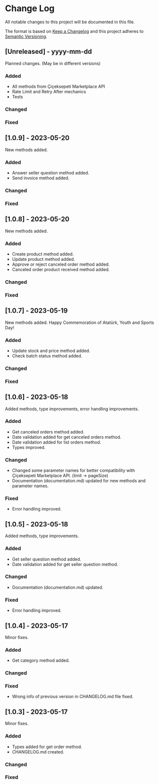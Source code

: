 # Change Log

All notable changes to this project will be documented in this file.

The format is based on [Keep a Changelog](http://keepachangelog.com/)
and this project adheres to [Semantic Versioning](http://semver.org/).

## [Unreleased] - yyyy-mm-dd

Planned changes. (May be in different versions)

### Added

-   All methods from Çiçeksepeti Marketplace API
-   Rate Limit and Retry After mechanics
-   Tests

### Changed

### Fixed

## [1.0.9] - 2023-05-20

New methods added.

### Added

-   Answer seller question method added.
-   Send invoice method added.

### Changed

### Fixed

## [1.0.8] - 2023-05-20

New methods added.

### Added

-   Create product method added.
-   Update product method added.
-   Approve or reject canceled order method added.
-   Canceled order product received method added.

### Changed

### Fixed

## [1.0.7] - 2023-05-19

New methods added. Happy Commemoration of Atatürk, Youth and Sports Day!

### Added

-   Update stock and price method added.
-   Check batch status method added.

### Changed

### Fixed

## [1.0.6] - 2023-05-18

Added methods, type improvements, error handling improvements.

### Added

-   Get canceled orders method added.
-   Date validation added for get canceled orders method.
-   Date validation added for list orders method.
-   Types improved.

### Changed

-   Changed some parameter names for better compatibility with Çiçeksepeti Marketplace API. (limit -> pageSize)
-   Documentation (documentation.md) updated for new methods and parameter names.

### Fixed

-   Error handling improved.

## [1.0.5] - 2023-05-18

Added methods, type improvements.

### Added

-   Get seller question method added.
-   Date validation added for get seller question method.

### Changed

-   Documentation (documentation.md) updated.

### Fixed

-   Error handling improved.

## [1.0.4] - 2023-05-17

Minor fixes.

### Added

-   Get category method added.

### Changed

### Fixed

-   Wrong info of previous version in CHANGELOG.md file fixed.

## [1.0.3] - 2023-05-17

Minor fixes.

### Added

-   Types added for get order method.
-   CHANGELOG.md created.

### Changed

### Fixed
